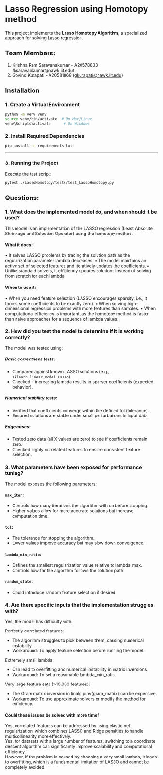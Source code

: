 # Lasso Regression using Homotopy method

This project implements the **Lasso Homotopy Algorithm**, a specialized approach for solving Lasso regression.

## Team Members:

1. Krishna Ram Saravanakumar - A20578833 (ksaravankumar@hawk.iit.edu)
2. Govind Kurapati - A20581868 (gkurapati@hawk.iit.edu)

## Installation

### **1️. Create a Virtual Environment**

```sh
python -m venv venv
source venv/bin/activate  # On Mac/Linux
venv\Scripts\activate      # On Windows
```

### **2️. Install Required Dependencies**

```sh
pip install -r requirements.txt
```

---

### 3. Running the Project

Execute the test script:

```sh
pytest ./LassoHomotopy/tests/test_LassoHomotopy.py
```

## Questions:

### 1. What does the implemented model do, and when should it be used?

This model is an implementation of the LASSO regression (Least Absolute Shrinkage and Selection Operator) using the homotopy method.

#### What it does:

• It solves LASSO problems by tracing the solution path as the regularization parameter lambda decreases.
• The model maintains an active set of selected features and iteratively updates the coefficients.
• Unlike standard solvers, it efficiently updates solutions instead of solving from scratch for each lambda.

#### When to use it:

• When you need feature selection (LASSO encourages sparsity, i.e., it forces some coefficients to be exactly zero).
• When solving high-dimensional regression problems with more features than samples.
• When computational efficiency is important, as the homotopy method is faster than naive approaches for a sequence of lambda values.

### 2. How did you test the model to determine if it is working correctly?

The model was tested using:

##### Basic correctness tests:

- Compared against known LASSO solutions (e.g., `sklearn.linear_model.Lasso`).
- Checked if increasing lambda results in sparser coefficients (expected behavior).

##### Numerical stability tests:

- Verified that coefficients converge within the defined tol (tolerance).
- Ensured solutions are stable under small perturbations in input data.

##### Edge cases:

- Tested zero data (all X values are zero) to see if coefficients remain zero.
- Checked highly correlated features to ensure consistent feature selection.

### 3. What parameters have been exposed for performance tuning?

The model exposes the following parameters:

#### `max_iter`:

- Controls how many iterations the algorithm will run before stopping.
- Higher values allow for more accurate solutions but increase computation time.

#### `tol`:

- The tolerance for stopping the algorithm.
- Lower values improve accuracy but may slow down convergence.

#### `lambda_min_ratio`:

- Defines the smallest regularization value relative to lambda_max.
- Controls how far the algorithm follows the solution path.

#### `random_state`:

- Could introduce random feature selection if desired.

### 4. Are there specific inputs that the implementation struggles with?

Yes, the model has difficulty with:

Perfectly correlated features:

- The algorithm struggles to pick between them, causing numerical instability.
- Workaround: To apply feature selection before running the model.

Extremely small lambda:

- Can lead to overfitting and numerical instability in matrix inversions.
- Workaround: To set a reasonable lambda_min_ratio.

Very large feature sets (>10,000 features):

- The Gram matrix inversion in linalg.pinv(gram_matrix) can be expensive.
- Workaround: To use approximate solvers or modify the method for efficiency.

#### Could these issues be solved with more time?

Yes, correlated features can be addressed by using elastic net regularization, which combines LASSO and Ridge penalties to handle multicollinearity more effectively.  
Yes, for datasets with a large number of features, switching to a coordinate descent algorithm can significantly improve scalability and computational efficiency.  
However, if the problem is caused by choosing a very small lambda, it leads to overfitting, which is a fundamental limitation of LASSO and cannot be completely avoided.
